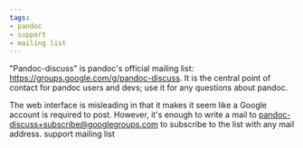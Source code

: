 ```yaml
---
tags:
- pandoc
- support
- mailing list
---
```


"Pandoc-discuss" is pandoc's official mailing list:
https://groups.google.com/g/pandoc-discuss. It is the central point of
contact for pandoc users and devs; use it for any questions about
pandoc.

The web interface is misleading in that it makes it seem like a Google
account is required to post. However, it's enough to write a mail to
pandoc-discuss+subscribe@googlegroups.com to subscribe to the list with
any mail address. support mailing list

